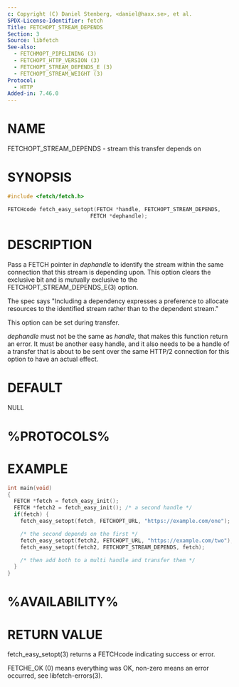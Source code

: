 ```yaml
---
c: Copyright (C) Daniel Stenberg, <daniel@haxx.se>, et al.
SPDX-License-Identifier: fetch
Title: FETCHOPT_STREAM_DEPENDS
Section: 3
Source: libfetch
See-also:
  - FETCHMOPT_PIPELINING (3)
  - FETCHOPT_HTTP_VERSION (3)
  - FETCHOPT_STREAM_DEPENDS_E (3)
  - FETCHOPT_STREAM_WEIGHT (3)
Protocol:
  - HTTP
Added-in: 7.46.0
---
```


# NAME

FETCHOPT_STREAM_DEPENDS - stream this transfer depends on

# SYNOPSIS

~~~c
#include <fetch/fetch.h>

FETCHcode fetch_easy_setopt(FETCH *handle, FETCHOPT_STREAM_DEPENDS,
                          FETCH *dephandle);
~~~

# DESCRIPTION

Pass a FETCH pointer in *dephandle* to identify the stream within the same
connection that this stream is depending upon. This option clears the
exclusive bit and is mutually exclusive to the FETCHOPT_STREAM_DEPENDS_E(3)
option.

The spec says "Including a dependency expresses a preference to allocate
resources to the identified stream rather than to the dependent stream."

This option can be set during transfer.

*dephandle* must not be the same as *handle*, that makes this function return
an error. It must be another easy handle, and it also needs to be a handle of
a transfer that is about to be sent over the same HTTP/2 connection for this
option to have an actual effect.

# DEFAULT

NULL

# %PROTOCOLS%

# EXAMPLE

~~~c
int main(void)
{
  FETCH *fetch = fetch_easy_init();
  FETCH *fetch2 = fetch_easy_init(); /* a second handle */
  if(fetch) {
    fetch_easy_setopt(fetch, FETCHOPT_URL, "https://example.com/one");

    /* the second depends on the first */
    fetch_easy_setopt(fetch2, FETCHOPT_URL, "https://example.com/two");
    fetch_easy_setopt(fetch2, FETCHOPT_STREAM_DEPENDS, fetch);

    /* then add both to a multi handle and transfer them */
  }
}
~~~

# %AVAILABILITY%

# RETURN VALUE

fetch_easy_setopt(3) returns a FETCHcode indicating success or error.

FETCHE_OK (0) means everything was OK, non-zero means an error occurred, see
libfetch-errors(3).
